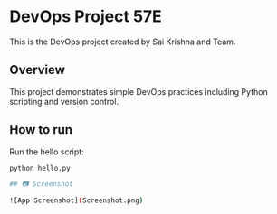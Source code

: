 # DevOps Project 57E

This is the DevOps project created by Sai Krishna and Team.

## Overview

This project demonstrates simple DevOps practices including Python scripting and version control.

## How to run


Run the hello script:

```bash
python hello.py

## 📷 Screenshot

![App Screenshot](Screenshot.png)

